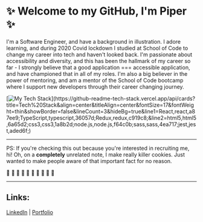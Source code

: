 # :sparkles: Welcome to my GitHub, I'm Piper :sparkles:

I'm a Software Engineer, and have a background in illustration. I adore learning, and during 2020 Covid lockdown I studied at School of Code to change my career into tech and haven't looked back. I'm passionate about accessibility and diversity, and this has been the hallmark of my career so far - I strongly believe that a good application === accessible application, and have championed that in all of my roles. I'm also a big believer in the power of mentoring, and am a mentor of the School of Code bootcamp where I support new developers through their career changing journey. 

[![My Tech Stack](https://github-readme-tech-stack.vercel.app/api/cards?title=Tech%20Stack&align=center&titleAlign=center&fontSize=17&fontWeight=thin&showBorder=false&lineCount=3&hideBg=true&line1=React,react,a87ee9;TypeScript,typescript,36057d;Redux,redux,c919c8;&line2=html5,html5,6a65d2;css3,css3,1a8b2d;node.js,node.js,f64c0b;sass,sass,4ea717;jest,jest,aded6f;)](https://github-readme-tech-stack.vercel.app/api/cards?title=Tech%20Stack&align=center&titleAlign=center&fontSize=17&fontWeight=thin&showBorder=false&lineCount=3&hideBg=true&line1=React,react,a87ee9;TypeScript,typescript,36057d;Redux,redux,c919c8;&line2=html5,html5,6a65d2;css3,css3,1a8b2d;node.js,node.js,f64c0b;sass,sass,4ea717;jest,jest,aded6f;)
  
<hr />

PS: If you're checking this out because you're interested in recruiting me, hi! Oh, on a __completely__ unrelated note, I make really killer cookies. Just wanted to make people aware of that important fact for no reason.

:cookie: :cookie: :cookie: :cookie: :cookie: :cookie: :cookie: :cookie: :cookie: :cookie:

<hr />

## Links:

  [LinkedIn](http://linkedin.com/in/piperbates) | [Portfolio](http://piperbates.netlify.com/)
